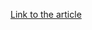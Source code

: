 [Link to the article](https://securityaffairs.com/177436/malware/sansec-uncovered-a-supply-chain-attack-via-21-backdoored-magento-extensions.html)
